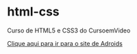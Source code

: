 # html-css
 Curso de HTML5 e CSS3 do CursoemVideo

 <a href="./projetos exercicios/ex android revisado/index2.html" target="_blank">Clique aqui para ir para o site de Adroids</a>